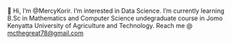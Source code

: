 👋 Hi, I’m @MercyKorir.
I’m interested in Data Science.
I’m currently learning B.Sc in Mathematics and Computer Science undegraduate course in Jomo Kenyatta University of Agriculture and Technology. 
Reach me @ mcthegreat78@gmail.com

